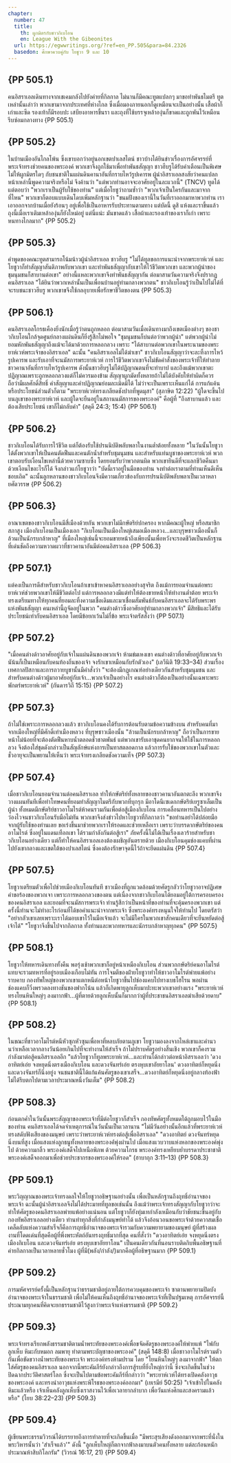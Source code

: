 ```yaml
---
chapter:
  number: 47
  title:
    th: ผูกมิตรกับชาวกิเบโอน
    en: League With the Gibeonites
  url: https://egwwritings.org/?ref=en_PP.505&para=84.2326
  basedon: ศึกษาควบคู่กับ โยชูวา 9 และ 10
---
```


## {PP 505.1}

คนอิสราเอลเดินทางจากเชเคมกลังไปยังค่ายที่กิลกาล ไม่นานก็มีคณะทูตแปลกๆ มาขอทำพันธไมตรี ทูตเหล่านั้นเล่าว่า พวกเขามาจากประเทศที่ห่างไกล ซึ่งเมื่อมองภายนอกก็ดูเหมือนจะเป็นอย่างนั้น เสื้อผ้าก็เก่าและซีด รองเท้าก็มีรอบปะ เสบียงอาหารขึ้นรา และถุงที่ใช้บรรจุเหล้าองุ่นก็ขาดและถูกพันไว้เหมือนรีบซ่อมกลางทาง {PP 505.1}

## {PP 505.2}

ในบ้านเมืองอันไกลโพ้น ซึ่งเขาบอกว่าอยู่นอกเขตปาเลสไตน์ ชาวบ้างได้ยินข่าวเรื่องการอัศจรรย์ที่พระเจ้าทรงช่วยคนของพระองค์ พวกเขาจึงถูกใช้มาเพื่อทำพันธสัญญา ชาวฮีบรูได้รับคำเตือนเป็นพิเศษไม่ให้ผูกมิตรใดๆ กับชนชาติในแผ่นดินคานาอันที่กราบไหว้รูปเคารพ ผู้นำอิสราเอลสงสัยว่าคนแปลกหน้าเหล่านี้พูดความจริงหรือไม่ จึงค้านว่า "แต่พวกท่านอาจจะอาศัยอยู่ในละแวกนี้" (TNCV) ทูตได้แต่ตอบว่า "พวกเราเป็นผู้รับใช้ของท่าน" แต่เมื่อโยชูว่าถามซ้ำว่า "พวกเจ้าเป็นใครกันและมาจากที่ไหน" พวกเขาก็ตอบแบบเดินโดบเพิ่มหลักฐานว่า "ขนมปังของเรานี้ในวันที่เราออกมาหาพวกท่าน เราเอาออกจากบ้านเมื่อยังร้อนๆ อยู่เพื่อใช้เป็นอาหารรับประทานตามทาง แต่บัดนี้ ดูสิ แห้งและราขึ้นแล้ว ถุงนี้เมื่อเราเติมเหล้าองุ่นก็ยังใหม่อยู่ แต่นี่แน่ะ มันขาดแล้ว เสื้อผ้าและรองเท้าของเราก็เก่า เพราะหนทางไกลมาก" {PP 505.2}

## {PP 505.3}

คำพูดของคณะทูตสามารถโน้มน้าวผู้นำอิสราเอล ชาวฮีบรู "ไม่ได้ทูลขอการแนะนำจากพระยาห์เวห์ และโยชูวาก็ทำสัญญาสันติภาพกับพวกเขา และทำพันธสัญญากับเขาให้ไว้ชีวิตพวกเขา และพวกผู้นำของชุมนุมชนก็สาบานต่อเขา" อย่างนี้แหละพวกเขาจึงทำพันธสัญญากัน ต่อมาสามวันความจริงจึงปรากฏ คนอิสราเอล "ได้ยินว่าพวกเหล่านั้นเป็นเพื่อนบ้านอยู่ท่ามกลางพวกตน" ชาวกิเบโอนรู้ว่าเป็นไปไม่ได้ที่จะรบชนะชาวฮีบรู พวกเขาขจึงใช้กลอุบายเพื่อรักษาชีวิตของตน {PP 505.3}

## {PP 506.1}

คนอิสราเอลโกรธเคืองยิ่งนักเมื่อรู้ว่าตนถูกหลอก ต่อมาสามวันเมื่อเดินทางมาถึงเขตเมืองต่างๆ ของชาวกิเบโอนใกล้จุดศูนย์กลางแผ่นดินก็ยิ่งรู้สึกไม่พอใจ "ชุมนุมชนก็บ่นต่อว่าพวกผู้นำ" แต่พวกผู้นำไม่ยอมหักพันธสัญญาถึงแม้จะได้มาด้วยการหลอกลวง เพราะ "ได้สาบานต่อพวกเขาในพระนามของพระยาห์เวห์พระเจ้าของอิสราเอล" ฉะนั้น "คนอิสราเอลไม่ได้ฆ่าเขา" ชาวกิเบโอนสัญญาว่าจะละทิ้งการไหว้รูปเคารพ และรับเอาที่จะนมัสการพระยาห์เวห์ การไว้ชีวิตพวกเขาจึงไม่ขัดคำสั่งของพระเจ้าที่ให้ทำลายชาวคานาอันที่กราบไหว้รูปเคารพ ดังนั้นชาวฮีบรูไม่ได้ปฏิญาณตนที่จะทำบาป และถึงแม้พวกเขาตะปฏิญาณเพราะถูกหลอกลวงแต่ก็ไม่ควรมองข้าม สัญญาผูกมัดทั้งหลายถ้าไม่ได้บังคับให้ทำผิดก็ควรถือว่ามีผลศักดิ์สิทธิ์ คำสัญญาและคำปฏิญาณย่อมละเมิดมิได้ ไม่ว่าจะเป็นเพราะเห็นแก่ได้ การแก้แค้น หรือประโยชน์ส่วนตัวก็ตาม "พระยาห์เวห์ทรงเกลียดชังปากที่พูดมุสา" (สุภาษิต 12:22) "ผู้ใดจะขึ้นไปบนภูเขาของพระยาห์เวห์ และผู้ใดจะยืนอยู่ในสถานนมัสการของพระองค์" คือผู้ที่ "ถึงสาบานแล้ว และต้องเสียประโยชน์ เขาก็ไม่กลับคำ" (สดุดี 24:3; 15:4) {PP 506.1}

## {PP 506.2}

ชาวกิเบโอนได้รับการไว้ชีวิต แต่ก็ต้องรับใช้ปรนนิบัติพลับพลาในงานต่ำต้อยทั้งหลาย "ในวันนั้นโยชูวาได้ตั้งพวกเขาให้เป็นคนตัดฟืนและคนตักน้ำสำหรับชุมนุมชน และสำหรับแท่นบูชาของพระยาห์เวห์ พวกเขาตอบรับเงื่อนไขเหล่านี้ด้วยความซาบซึ้ง โดยยอมรับว่าพวกตนผิด พวกเขายินดีที่จะแลกชีวิตคืนมาด้วยเงือนไขอะไรก็ได้ จึงกล่าวแก่โยชูวาว่า "บัดนี้เราอยู่ในมือของท่าน จงทำต่อเราตามที่ท่านเห็นดีเห็นชอบเถิด" ฉะนั้นลูกหลานของชาวกิเบโอนจึงมีความเกี่ยวข้องกับการปรนนิบัติพลับพลาเป็นเวลาหลายศัตวรรษ {PP 506.2}

## {PP 506.3}

อาณาเขตของชาวกิเบโอนมีสี่เมืองด้วยกัน พวกเขาไม่มีกษัตริย์ปกครอง หากมีคณะผู้ใหญ่ หรือสมาชิกสภาสูง เมืองกิเบโอนเป็นเมืองเอก "กิเบโอนเป็นเมืองใหญ่เสมอเมืองหลวง…และบุรุษชาวเมืองนั้นก็ล้วนเป็นนักรบกล้าหาญ" ที่เมืองใหญ่เช่นนี้จะยอมขายหน้าถึงเพียงนั้นเพื่อหวังจะรอดชีวิตเป็นหลักฐานที่เด่นชัดถึงความหวาดผวาที่ชาวคานาอันมีต่อคนอิสราเอล {PP 506.3}

## {PP 507.1}

แต่คงเป็นการดีสำหรับชาวกิเบโอนถ้าเขาเข้าหาคนอิสราเอลอย่างสุจริต ถึงแม้การยอมจำนนต่อพระยาห์เวห์ช่วยพวกเขาให้มีชีวิตต่อไป แต่การหลอกลวงมีแต่ทำให้ต้องขายหน้าให้ทำงานต่ำต้อย พระเจ้าทรงเตรียมทางให้ทุกคนที่ยอมละทิ้งความเชื่อเดิมและมาเชื่อมสัมพันธ์กับคนอิสราเอลจะได้รับพระพรแห่งพันธสัญญา คนเหล่านี้ถูจัดอยู่ในพวก "คนต่างด้าวซึ่งอาศัยอยู่ท่ามกลางพวกเจ้า" มีสิทธิและได้รับประโยชน์เท่ากับคนอิสราเอล โดยมีข้อยกเว้นไม่กี่ข้อ พระเจ้าตรัสสั่งว่า {PP 507.1}

## {PP 507.2}

"เมื่อคนต่างด้าวอาศัยอยู่กับเจ้าในแผ่นดินของพวกเจ้า ห้ามข่มเหงเขา คนต่างด้าวที่อาศัยอยู่กับพวกเจ้านัน้นก็เป็นเหมือนกับคนท้องถิ่นของเจ้า จงรักเขาเหมือนกับรักตัวเอง" (เลวีนิติ 19:33–34) ส่วนเรื่องเทศกาลปัสกาและการถวายบูชานั้นมีคำสั่งว่า "จะต้องมีกฎเกณฑ์อย่างเดียวกันสำหรับชุมนุมชน และสำหรับคนต่างด้าวผู้มาอาศัยอยู่กับเจ้า…พวกเจ้าเป็นอย่างไร คนต่างด้าวก็ต้องเป็นอย่างนั้นเฉพาะพระพักตร์พระยาห์เวห์" (กันดารวิถี 15:15) {PP 507.2}

## {PP 507.3}

ถ้าไม่ใช่เพราะการหลอกลวงแล้ว ชาวกิเบโอนคงได้รับการต้อนรับตามข้อความข้างบน สำหรับคนที่มาจากเมืองใหญ่ที่มีศักดิ์เท่าเมืองหลวง ที่บุรุษชาวเมืองนั้น "ล้วนเป็นนักรบกล้าหาญ" ถือว่าเป็นการขายหน้าไม่น้อยที่จะต้องตัดฟืนหาบน้ำตลอดชั่วชาตพันธ์ แต่พวกเขารับเอาชุดคนยากจนให้ใช้ในการหลอกลวง จึงต้องใส่ชุดดังกล่าวเป็นสัญลักษ์แห่งการเป็นทาสตลอดกาล แล้วการรับใช้ของพวกเขาในตัวและชั่วอายุจะเป็นพยานให้เห็นว่า พระเจ้าทรงเกลียดชังความเท็จ {PP 507.3}

## {PP 507.4}

เมื่อชาวกิเบโอนยอมจำนวนต่อคนอิสราเอล ทำให้กษัตริย์ทั้งหลายของชาวคานาอันตกตะลึง พวกเขาจึงวางแผนทันทีเพื่อทำโทษคนที่ยอมทำสัญญาไมตรีกับพวกที่บุกรุก มีอาโดนีเซเดกกษัตริย์เยรูซาเล็มเป็นผู้นำ ทั้งหมดมีกษัตริย์ชาวอาโมไรต์ห้าคนรวมกันเพื่อต่อสู้เมืองกิเบโอน การเคลื่อนทหารเป็นไปอย่างว่องไวจนชาวกิเบโอนรับมือไม่ทัน พวกเขาจึงส่งข่าวไปหาโยชูวาที่กิลกาลว่า "ขอท่านอย่าได้ปล่อยมือจากผู้รับใช้ของท่านเลย ขอเร่งขึ้นมาช่วยพวกเราให้รอดและช่วยเหลือเรา เพราะว่าบรรดากษัตริย์ของคนอาโมไรต์ ซึ่งอยู่ในแดนเทือกเขา ได้รวมกำลังกันต่อสู้เรา" ภัยครั้งนี้ไม่ได้เป็นเรื่องเลวร้ายสำหรับชาวกิเบโอนอย่างเดียว แต่ก็ทำให้คนอิสราเอลเองต้องเผชิญอันตรายด้วย เมืองกิเบโอนคุมช่องแคบที่ผ่านไปยังเขากลางและเขตใต้ของปาเลสไตน์ ซึ่งคงต้องรักษาจุดนี้ไว้ถ้าจะยึดแผ่นดิน {PP 507.4}

## {PP 507.5}

โยชูวาเตรียมตัวเพื่อไปช่วยเมืองกิเบโอนทันที ชาวเมืองที่ถูกแวดล้อมด้วยศัตรูกลัวว่าโยชูวาอาจปฏิเศษคำขอร้องของพวกเจา เพราะการหลอกลวงของตน แต่เนื่องจากชาวกิเบโอนได้ยอมอยู่ใต้การครอบครองของคนอิสราเอล และยอมที่จะนมัสการพระเจ้า ท่านรู้สึกว่าเป็นหน้าที่ของท่านที่จะคุ้มครองพวกเขา แต่ครั้งนี้ท่านจะไม่ทำอะไรก่อนที่ได้ขอคำแนะนำจากพระเจ้า ซึ่งพระองค์ทรงหนุนใจให้ท่านไป โดยตรัสว่า "อย่ากลัวเขาเลยเพราะเราได้มอบเขาไว้ในมือเจ้าแล้ว จะไม่มีใครในพวกเขาสักคนเดียวที่จะยืนหยัดต่อสู้เจ้าได้" "โยชูวาจึงขึ้นไปจากกิลกาล ทั้งท่านและพวกทหารและนักรบกล้าหาญทุกคน" {PP 507.5}

## {PP 508.1}

โยชูวาให้ทหารเดินทางทั้งคืน พอรุ่งเช้าพวกเขาก็อยู่หน้าเหมืองกิเบโอน ส่วนพวกกษัตริย์คนอาโมไรต์แทบจะรวมทหารที่อยู่รอบเมืองเกือบไม่ทัน การโจมตีของฝ่ายโยชูวาทำให้ชาวอาโมไรต์พ่ายแพ้อย่างราบคาบ กองทัพใหญ่ของพวกเขาแตกหนีต่อหน้าโยชูวาขึ้นไปช่องแคบไปทางเบธโฮโรน พอผ่านช่องแคบก็วิ่งพรวดลงทางชันของฟากโน้น แล้วก็เกิดพายุลูกเห็บมาปะทะพวกเขาอย่างแรง "พระยาห์เวห์ทรงโยนหินใหญ่ๆ ลงมาากฟ้า…ผู้ที่ตายด้วยลูกเห็บนั้นก็มากกว่าผู้ที่ประชาชนอิสราเอลฆ่าเสียด้วยดาบ" {PP 508.1}

## {PP 508.2}

ในขณะที่ชาวอาโมไรต์หนีหัวซุกหัวซุนเพื่อหาที่หลบภัยตามภูเขา โยชูวามองลงจากไหล่เขาและคำนวนว่าเหลือเวลากลางวันน้อยเกินไปที่จะทำงานให้สำเร็จ ถ้าไม่ปราบศัตรูอย่างสิ้นเชิง พวกเขาก็คงรวมกำลังมาต่อสู้คนอิสราเอลอีก "แล้วโยชูวาก็ทูลพระยาห์เวห์…และท่านได้กล่าวต่อหน้าอิสราเอลว่า 'ดวงอาทิตย์เอ๋ย จงหยุดนิ่งตรงเมืองกิเบโอน และดวงจันทร์เอ๋ย ตรงหุบเขาอัยยาโลน' ดวงอาทิตย์ก็หยุดนิ่ง และดวงจันทร์ก็นิ่งอยู่ง จนชนชาตินี้ได้แก้แค้นศัตรูของเขาเสร็จ…ดวงอาทิตย์ก็หยุดนิ่งอยู่กลางท้องฟ้า ไม่ได้รีบตกไปตามเวลาประมาณหนึ่งวันเต็ม" {PP 508.2}

## {PP 508.3}

ก่อนตกค่ำในวันนั้นพระสัญญาของพระเจ้าที่มีต่อโยชูวาก็สำเร็จ กองทัพศัตรูทั้งหมดได้ถูกมอบไว้ในมือของท่าน คนอิสราเอลได้จดจำเหตุการณ์ในวันนั้นเป็นเวลานาน "ไม่มีวันอย่างนั้นอีกแล้วที่พระยาห์เวห์ทรงสดับฟังเสียงของมนุษย์ เพราะว่าพระยาห์เวห์ทรงต่อสู้เพื่ออิสราเอล" "ดวงอาทิตย์ ดวงจันทร์หยุดนิ่งบนที่สูง เมื่อแสงแห่งลูกธนูทั้งหลายของพระองค์่พุ่งผ่านไป เมื่อแสงแวบวาบแห่งหอกของพระองค์พุ่งไป ด้วยความกลิ้ว พระองค์เสด็จไปเหนือพิภพ ด้วยความโกรธ พระองค์ทรงเหยียบย่ำบรรดาประชาชาติ พระองค์เสด็จออกมาเพื่อช่วยประชากรของพระองค์ให้รอด" (ฮาบากุก 3:11–13) {PP 508.3}

## {PP 509.1}

พระวิญญาณของพระเจ้าทรงดลใจให้โยชูวาอธิษฐานอย่างนั้น เพื่อเป็นหลักฐานถึงฤทธิ์อำนาจของพระเจ้า ฉะนั้นผู้นำอิสราเอลจึงไม่ได้ประมาทที่ทูลขอเช่นนั้น ถึงแม้ว่าพระเจ้าทรงสัญญากับโยชูวาว่าจะทำให้ศัตรูของคนอิสราเอลพ่ายแพ้อย่างแน่นอน แต่โยชูวาก็ยังทุ่มเทกำลังเหมือนกับว่าชัยชนะขึ้นอยู่กับกองทัพอิสราเอลอย่างเดียว ท่านทำทุกสิ่งที่กำลังมนุษย์ทำได้ แล้วจึงอ้อนวอนขอพระเจ้าด้วยควาสมเชื่อ เคล็ดลับแห่งความสำเร็จก็คือการฤทธิ์อำนาจของพระเจ้ารวมกับความพยายามของมนุษย์ ผู้ที่สร้างผลงานที่โดดเด่นที่สุดคือผู้ที่พึ่งพระหัตถ์อันทรงฤทธิ์มากที่สุด คนที่สั่งว่า "ดวงอาทิตย์เอ๋ย จงหยุดนิ่งตรงเมืองกิเบโอน และดวงจันทร์เอ๋ย ตรงหุบเขาอัยยาโลน" เป็นคนเดียวกันที่นอนราบติดกิบพื้นอธิษฐานที่ค่ายกิลกาลเป็นเวลาหลายชั่วโมง ผู้ที่มี(พลัง/กำลัง/)มากคือผู้ที่อธิษฐานมาก {PP 509.1}

## {PP 509.2}

การมหัศจรรย์ครั้งนี้เป็นหลักฐานว่าธรรมชาติอยู่ภายใต้การควบคุมของพระเจ้า ซาตานพยายามปิดบังอำนาจของพระเจ้าในธรรมชาติ เพื่อไม่ให้คนเห็นถึงฤทธิ์อำนาจของพระเจ้าที่เป็นปฐมเหตุ การอัศจรรย์นี้ประณามทุกคนที่คิดจะยกธรรมชาติไว้สูงกว่าพระเจ้าแห่งธรรมชาติ {PP 509.2}

## {PP 509.3}

พระเจ้าทรงเรียกพลังธรรมชาติตามน้ำพระทัยของพระองค์เพื่อขจัดศัตรูของพระองค์ให้พ่ายแพ้ "ไฟกับลูกเห็บ หิมะกับหมอก ลมพายุ ทำตามพระบัญชาของพระองค์" (สดุดี 148:8) เมื่อชาวอาโมไรต์รวมตัวกันเพื่อขัดขวางน้ำพระทัยของพระเจ้า พระองค์ทรงห้ามปราม โดย "โยนหินใหญ่ๆ ลงมาจากฟ้า" ให้ตกใส่ศัตรูของคนอิสราเอล นอกจากนี้พระคัมภีร์ยังกล่าวถึงการสู้รบที่ยิ่งใหญ่กว่านี้ ซึ่งจะเกิดขึ้นในช่วงปิดฉากประวัติศาสตร์โลก ซึ่งจะเป็นไปตามข้อพระคัมภีร์ที่กล่าวว่า "พระยาห์เวห์ได้ทรงเปิดคลังอาวุธของพระองค์ และทรงนำอาวุธแห่งพระพิโรธของพระองค์ออกมา" (เยเรมีย์ 50:25) "เจ้าเข้าไปในคลังหิมะแล้วหรือ เจ้าเห็นคลังลูกเห็บซึ่งเราสงวนไว้เพื่อเวลายากลำบาก เพื่อวันแห่งศึกและสงครามแล้วหรือ" (โยบ 38:22–23) {PP 509.3}

## {PP 509.4}

ผู้เขียนพระธรรมวิวรณ์ได้บรรยายถึงการทำลายที่จะเกิดขึ้นเมื่อ "มีพระสุรเสียงดังออกมาจากพระที่นั่งในพระวิหารนั้นว่า 'สำเร็จแล้ว'" ดังนี้ "ลูกเห็บใหญ่ก็ตกจากฟ้าลงมาบนตัวคนทั้งหลาย แต่ละก้อนหนักประมาณห้าสิบกิโลกรัม" (วิวรณ์ 16:17, 21) {PP 509.4}
